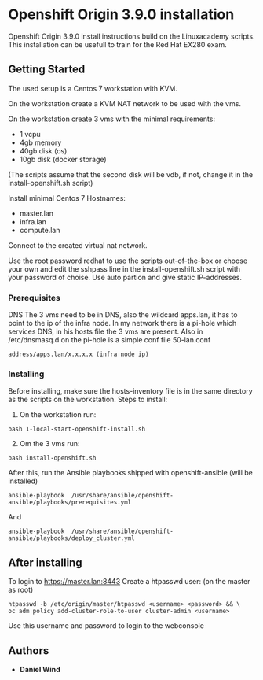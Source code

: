 # Openshift Origin 3.9.0 installation

Openshift Origin 3.9.0 install instructions build on the Linuxacademy scripts. This installation can be usefull to train for the Red Hat EX280 exam.

## Getting Started

The used setup is a Centos 7 workstation with KVM.

On the workstation create a KVM NAT network to be used with the vms.

On the workstation create 3 vms with the minimal requirements:
- 1 vcpu
- 4gb memory
- 40gb disk (os)
- 10gb disk (docker storage)

(The scripts assume that the second disk will be vdb, if not, change it in the install-openshift.sh script)

Install minimal Centos 7
Hostnames:
- master.lan
- infra.lan
- compute.lan

Connect to the created virtual nat network.

Use the root password redhat to use the scripts out-of-the-box or choose your own and edit the sshpass line in the install-openshift.sh script with your password of choise.
Use auto partion and give static IP-addresses.

### Prerequisites

DNS
The 3 vms need to be in DNS, also the wildcard apps.lan, it has to point to the ip of the infra node.
In my network there is a pi-hole which services DNS, in his hosts file the 3 vms are present. Also in /etc/dnsmasq.d on the pi-hole is a simple conf file 50-lan.conf
```
address/apps.lan/x.x.x.x (infra node ip)
```

### Installing
Before installing, make sure the hosts-inventory file is in the same directory as the scripts on the workstation.
Steps to install:

1. On the workstation run:
```
bash 1-local-start-openshift-install.sh
```
2. Om the 3 vms run:
```
bash install-openshift.sh
```
After this, run the Ansible playbooks shipped with openshift-ansible (will be installed)
```
ansible-playbook  /usr/share/ansible/openshift-ansible/playbooks/prerequisites.yml
```
And
```
ansible-playbook  /usr/share/ansible/openshift-ansible/playbooks/deploy_cluster.yml
```

## After installing
To login to https://master.lan:8443
Create a htpasswd user: (on the master as root)
```
htpasswd -b /etc/origin/master/htpasswd <username> <password> && \
oc adm policy add-cluster-role-to-user cluster-admin <username> 
```
Use this username and password to login to the webconsole

## Authors

* **Daniel Wind** 

